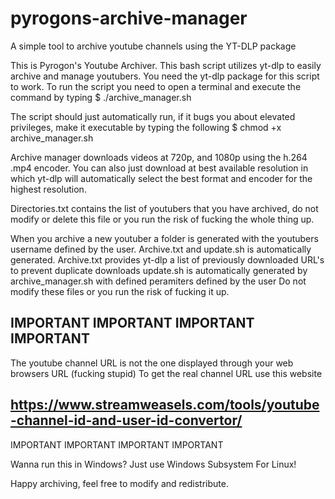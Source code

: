 # pyrogons-archive-manager
A simple tool to archive youtube channels using the YT-DLP package

This is Pyrogon's Youtube Archiver.
This bash script utilizes yt-dlp to easily archive and manage youtubers.
You need the yt-dlp package for this script to work.
To run the script you need to open a terminal and execute the command by typing
$ ./archive_manager.sh

The script should just automatically run, if it bugs you about elevated privileges, make it executable by typing the following
$ chmod +x archive_manager.sh

Archive manager downloads videos at 720p, and 1080p using the h.264 .mp4 encoder. You can also just
download at best available resolution in which yt-dlp will automatically select the best format and encoder for
the highest resolution.

Directories.txt contains the list of youtubers that you have archived, do not modify or delete this file
or you run the risk of fucking the whole thing up.

When you archive a new youtuber a folder is generated with the youtubers username defined by the user.
Archive.txt and update.sh is automatically generated.
Archive.txt provides yt-dlp a list of previously downloaded URL's to prevent duplicate downloads
update.sh is automatically generated by archive_manager.sh with defined peramiters defined by the user
Do not modify these files or you run the risk of fucking it up.


IMPORTANT IMPORTANT IMPORTANT IMPORTANT
---------------------------------------
The youtube channel URL is not the one displayed through your web browsers URL (fucking stupid)
To get the real channel URL use this website

https://www.streamweasels.com/tools/youtube-channel-id-and-user-id-convertor/
---------------------------------------
IMPORTANT IMPORTANT IMPORTANT IMPORTANT

Wanna run this in Windows? Just use Windows Subsystem For Linux!

Happy archiving, feel free to modify and redistribute.
